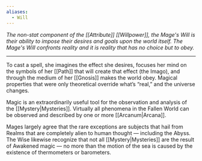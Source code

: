 ```yaml
---
aliases:
  - Will
---
```


_The non-stat component of the [[Attribute]] [[Willpower]], the Mage's Will is their ability to impose their desires and goals upon the world itself. The Mage's Will confronts reality and it is reality that has no choice but to obey._

---

To cast a spell, she imagines the effect she desires, focuses her mind on the symbols of her [[Path]] that will create that effect (the Imago), and through the medium of her [[Gnosis]] makes the world obey. Magical properties that were only theoretical override what’s “real,” and the universe changes.

Magic is an extraordinarily useful tool for the observation and analysis of the [[Mystery|Mysteries]]. Virtually all phenomena in the Fallen World can be observed and described by one or more [[Arcanum|Arcana]]. 

Mages largely agree that the rare exceptions are subjects that hail from Realms that are completely alien to human thought — including the Abyss. The Wise likewise recognize that not all [[Mystery|Mysteries]] are the result of Awakened magic — no more than the motion of the sea is caused by the existence of thermometers or barometers.